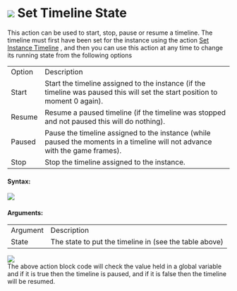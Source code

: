 #  ![](https://gms.magecorn.com/Manual/assets/Images/Scripting_Reference/Drag_And_Drop/Reference/Timelines/i_Timelines_Set_Timeline_State.png) Set Timeline State

This action can be used to start, stop, pause or resume a timeline. The
timeline must first have been set for the instance using the action [Set
Instance Timeline](Set_Instance_Timeline) , and then you can use
this action at any time to change its running state from the following
options

|        |                                                                                                                              |
|--------|------------------------------------------------------------------------------------------------------------------------------|
| Option | Description                                                                                                                  |
| Start  | Start the timeline assigned to the instance (if the timeline was paused this will set the start position to moment 0 again). |
| Resume | Resume a paused timeline (if the timeline was stopped and not paused this will do nothing).                                  |
| Paused | Pause the timeline assigned to the instance (while paused the moments in a timeline will not advance with the game frames).  |
| Stop   | Stop the timeline assigned to the instance.                                                                                  |

#### Syntax:

  
![](https://gms.magecorn.com/Manual/assets/Images/Scripting_Reference/Drag_And_Drop/Reference/Timelines/a_Timelines_Set_Timeline_State.png)  

#### Arguments:

|          |                                                        |
|----------|--------------------------------------------------------|
| Argument | Description                                            |
| State    | The state to put the timeline in (see the table above) |

  
![](https://gms.magecorn.com/Manual/assets/Images/Scripting_Reference/Drag_And_Drop/Reference/Timelines/e_Timelines_Set_Timeline_State.png)  
The above action block code will check the value held in a global
variable and if it is true then the timeline is paused, and if it is
false then the timeline will be resumed.
